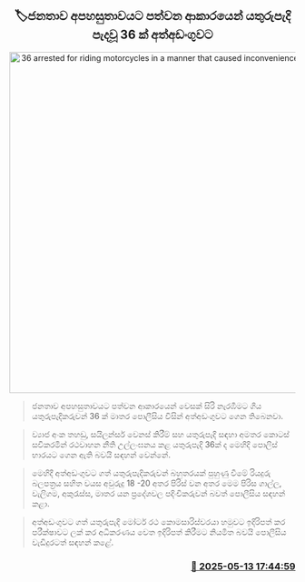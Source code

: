 <p align='center'><b><h2 align='center' title='36 arrested for riding motorcycles in a manner that caused inconvenience to the public'>🏷ජනතාව අපහසුතාවයට පත්වන ආකාරයෙන් යතුරුපැදි පැදවූ 36 ක් අත්අඩංගුවට</h2></b></p>
<p align='center'><img src='https://helakuru.sgp1.cdn.digitaloceanspaces.com/esana/images/lib/bike-cbr.jpg' width='600' alt='36 arrested for riding motorcycles in a manner that caused inconvenience to the public'></p>

> ජනතාව අපහසුතාවයට පත්වන ආකාරයෙන් වෙසක් සිරි නැරඹීමට ගිය යතුරුපැදිකරුවන් 36 ක් මාතර පොලීසිය විසින් අත්අඩංගුවට ගෙන තිබෙනවා.

> ව්‍යාජ අංක තහඩු, සයිලන්සර් වෙනස් කිරීම් සහ යතුරුපැදි සඳහා අමතර කොටස් සවිකරමින් රථවාහන නීති උල්ලංඝනය කළ යතුරුපැදි 36ක් ද මෙහිදි පොලිස් භාරයට ගෙන ඇති බවයි සඳහන් වෙන්නේ.

> මෙහිදී අත්අඩංගුවට ගත් යතුරුපැදිකරුවන් බහුතරයක් පුහුණු වීමේ රියදුරු බලපත්‍රය සහිත වයස අවුරුදු 18 -20 අතර පිරිස් වන අතර මෙම පිරිස ගාල්ල, වැලිගම, අකුරැස්ස, මාතර යන ප්‍රදේශවල පදිංචිකරුවන් බවත් පොලීසිය සඳහන් කළා.

> අත්අඩංගුවට ගත් යතුරුපැදි මෝටර් රථ කොමසාරිස්වරයා හමුවට ඉදිරිපත් කර පරීක්ෂාවට ලක් කර අධිකරණය වෙත ඉදිරිපත් කිරීමට නියමිත බවයි පොලීසිය වැඩිදුරටත් සඳහන් කළේ.



<h3 align='right'><a href='https://www.helakuru.lk/esana/p/110047/'>📅 2025-05-13 17:44:59</a></h3>
